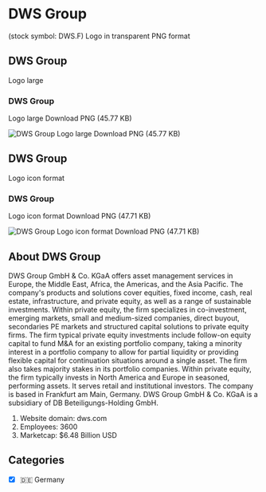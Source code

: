 # DWS Group
 (stock symbol: DWS.F) Logo in transparent PNG format

## DWS Group
 Logo large

### DWS Group
 Logo large Download PNG (45.77 KB)

![DWS Group
 Logo large Download PNG (45.77 KB)](/img/orig/DWS.F_BIG-937b0923.png)

## DWS Group
 Logo icon format

### DWS Group
 Logo icon format Download PNG (47.71 KB)

![DWS Group
 Logo icon format Download PNG (47.71 KB)](/img/orig/DWS.F-ff8c6ad6.png)

## About DWS Group


DWS Group GmbH & Co. KGaA offers asset management services in Europe, the Middle East, Africa, the Americas, and the Asia Pacific. The company's products and solutions cover equities, fixed income, cash, real estate, infrastructure, and private equity, as well as a range of sustainable investments. Within private equity, the firm specializes in co-investment, emerging markets, small and medium-sized companies, direct buyout, secondaries PE markets and structured capital solutions to private equity firms. The firm typical private equity investments include follow-on equity capital to fund M&A for an existing portfolio company, taking a minority interest in a portfolio company to allow for partial liquidity or providing flexible capital for continuation situations around a single asset. The firm also takes majority stakes in its portfolio companies. Within private equity, the firm typically invests in North America and Europe in seasoned, performing assets. It serves retail and institutional investors. The company is based in Frankfurt am Main, Germany. DWS Group GmbH & Co. KGaA is a subsidiary of DB Beteiligungs-Holding GmbH.

1. Website domain: dws.com
2. Employees: 3600
3. Marketcap: $6.48 Billion USD


## Categories
- [x] 🇩🇪 Germany
